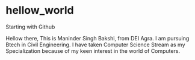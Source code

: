 # hellow_world
Starting with Github

Hellow there, This is Maninder Singh Bakshi, from DEI Agra. I am pursuing Btech in Civil Engineering. I have taken Computer Science Stream as my Specialization because of my keen interest in the world of Computers.

